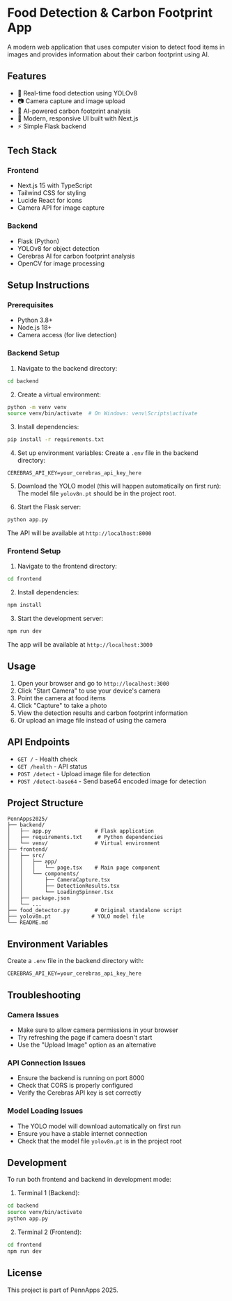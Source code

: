 # Food Detection & Carbon Footprint App

A modern web application that uses computer vision to detect food items in images and provides information about their carbon footprint using AI.

## Features

- 🍎 Real-time food detection using YOLOv8
- 📷 Camera capture and image upload
- 🌱 AI-powered carbon footprint analysis
- 🎨 Modern, responsive UI built with Next.js
- ⚡ Simple Flask backend

## Tech Stack

### Frontend

- Next.js 15 with TypeScript
- Tailwind CSS for styling
- Lucide React for icons
- Camera API for image capture

### Backend

- Flask (Python)
- YOLOv8 for object detection
- Cerebras AI for carbon footprint analysis
- OpenCV for image processing

## Setup Instructions

### Prerequisites

- Python 3.8+
- Node.js 18+
- Camera access (for live detection)

### Backend Setup

1. Navigate to the backend directory:

```bash
cd backend
```

2. Create a virtual environment:

```bash
python -m venv venv
source venv/bin/activate  # On Windows: venv\Scripts\activate
```

3. Install dependencies:

```bash
pip install -r requirements.txt
```

4. Set up environment variables:
   Create a `.env` file in the backend directory:

```
CEREBRAS_API_KEY=your_cerebras_api_key_here
```

5. Download the YOLO model (this will happen automatically on first run):
   The model file `yolov8n.pt` should be in the project root.

6. Start the Flask server:

```bash
python app.py
```

The API will be available at `http://localhost:8000`

### Frontend Setup

1. Navigate to the frontend directory:

```bash
cd frontend
```

2. Install dependencies:

```bash
npm install
```

3. Start the development server:

```bash
npm run dev
```

The app will be available at `http://localhost:3000`

## Usage

1. Open your browser and go to `http://localhost:3000`
2. Click "Start Camera" to use your device's camera
3. Point the camera at food items
4. Click "Capture" to take a photo
5. View the detection results and carbon footprint information
6. Or upload an image file instead of using the camera

## API Endpoints

- `GET /` - Health check
- `GET /health` - API status
- `POST /detect` - Upload image file for detection
- `POST /detect-base64` - Send base64 encoded image for detection

## Project Structure

```
PennApps2025/
├── backend/
│   ├── app.py              # Flask application
│   ├── requirements.txt     # Python dependencies
│   └── venv/               # Virtual environment
├── frontend/
│   ├── src/
│   │   ├── app/
│   │   │   └── page.tsx    # Main page component
│   │   └── components/
│   │       ├── CameraCapture.tsx
│   │       ├── DetectionResults.tsx
│   │       └── LoadingSpinner.tsx
│   ├── package.json
│   └── ...
├── food_detector.py        # Original standalone script
├── yolov8n.pt             # YOLO model file
└── README.md
```

## Environment Variables

Create a `.env` file in the backend directory with:

```
CEREBRAS_API_KEY=your_cerebras_api_key_here
```

## Troubleshooting

### Camera Issues

- Make sure to allow camera permissions in your browser
- Try refreshing the page if camera doesn't start
- Use the "Upload Image" option as an alternative

### API Connection Issues

- Ensure the backend is running on port 8000
- Check that CORS is properly configured
- Verify the Cerebras API key is set correctly

### Model Loading Issues

- The YOLO model will download automatically on first run
- Ensure you have a stable internet connection
- Check that the model file `yolov8n.pt` is in the project root

## Development

To run both frontend and backend in development mode:

1. Terminal 1 (Backend):

```bash
cd backend
source venv/bin/activate
python app.py
```

2. Terminal 2 (Frontend):

```bash
cd frontend
npm run dev
```

## License

This project is part of PennApps 2025.
